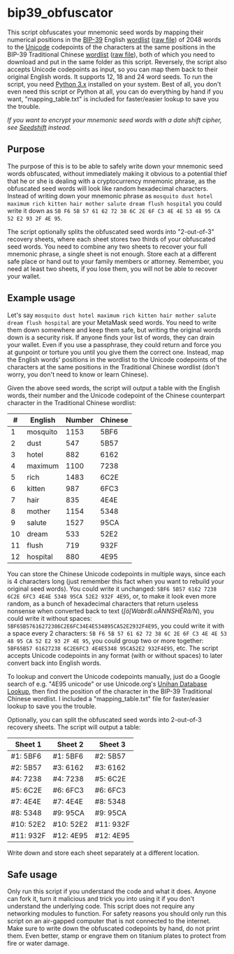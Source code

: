 # bip39_obfuscator
This script obfuscates your mnemonic seed words by mapping their numerical positions in the [BIP-39](https://github.com/bitcoin/bips/blob/master/bip-0039.mediawiki) English [wordlist](https://github.com/bitcoin/bips/blob/master/bip-0039/english.txt) ([raw file](https://raw.githubusercontent.com/bitcoin/bips/master/bip-0039/english.txt)) of 2048 words to the [Unicode](https://en.wikipedia.org/wiki/Unicode) codepoints of the characters at the same positions in the BIP-39 Traditional Chinese [wordlist](https://github.com/bitcoin/bips/blob/master/bip-0039/chinese_traditional.txt) ([raw file](https://raw.githubusercontent.com/bitcoin/bips/master/bip-0039/chinese_traditional.txt)), both of which you need to download and put in the same folder as this script. Reversely, the script also accepts Unicode codepoints as input, so you can map them back to their original English words. It supports 12, 18 and 24 word seeds. To run the script, you need [Python 3.x](https://www.python.org/downloads/) installed on your system. Best of all, you don't even need this script or Python at all, you can do everything by hand if you want, "mapping_table.txt" is included for faster/easier lookup to save you the trouble.

*If you want to encrypt your mnemonic seed words with a date shift cipher, see [Seedshift](https://github.com/mifunetoshiro/Seedshift) instead.*

## Purpose
The purpose of this is to be able to safely write down your mnemonic seed words obfuscated, without immediately making it obvious to a potential thief that he or she is dealing with a cryptocurrency mnemonic phrase, as the obfuscated seed words will look like random hexadecimal characters. Instead of writing down your mnemonic phrase as `mosquito dust hotel maximum rich kitten hair mother salute dream flush hospital` you could write it down as `5B F6 5B 57 61 62 72 38 6C 2E 6F C3 4E 4E 53 48 95 CA 52 E2 93 2F 4E 95`.

The script optionally splits the obfuscated seed words into "2-out-of-3" recovery sheets, where each sheet stores two thirds of your obfuscated seed words. You need to combine any two sheets to recover your full mnemonic phrase, a single sheet is not enough. Store each at a different safe place or hand out to your family members or attorney. Remember, you need at least two sheets, if you lose them, you will not be able to recover your wallet.

## Example usage
Let's say `mosquito dust hotel maximum rich kitten hair mother salute dream flush hospital` are your MetaMask seed words. You need to write them down somewhere and keep them safe, but writing the original words down is a security risk. If anyone finds your list of words, they can drain your wallet. Even if you use a passphrase, they could return and force you at gunpoint or torture you until you give them the correct one. Instead, map the English words' positions in the wordlist to the Unicode codepoints of the characters at the same positions in the Traditional Chinese wordlist (don't worry, you don't need to know or learn Chinese).

Given the above seed words, the script will output a table with the English words, their number and the Unicode codepoint of the Chinese counterpart character in the Traditional Chinese wordlist:

| #  | English  | Number | Chinese |
|----|----------|--------|---------|
| 1  | mosquito | 1153   | 5BF6    |
| 2  | dust     | 547    | 5B57    |
| 3  | hotel    | 882    | 6162    |
| 4  | maximum  | 1100   | 7238    |
| 5  | rich     | 1483   | 6C2E    |
| 6  | kitten   | 987    | 6FC3    |
| 7  | hair     | 835    | 4E4E    |
| 8  | mother   | 1154   | 5348    |
| 9  | salute   | 1527   | 95CA    |
| 10 | dream    | 533    | 52E2    |
| 11 | flush    | 719    | 932F    |
| 12 | hospital | 880    | 4E95    |

You can store the Chinese Unicode codepoints in multiple ways, since each is 4 characters long (just remember this fact when you want to rebuild your original seed words). You could write it unchanged: `5BF6 5B57 6162 7238 6C2E 6FC3 4E4E 5348 95CA 52E2 932F 4E95`, or, to make it look even more random, as a bunch of hexadecimal characters that return useless nonsense when converted back to text (*[ö[Wabr8l.oÃNNSHÊRâ/N*), you could write it without spaces: `5BF65B57616272386C2E6FC34E4E534895CA52E2932F4E95`, you could write it with a space every 2 characters: `5B F6 5B 57 61 62 72 38 6C 2E 6F C3 4E 4E 53 48 95 CA 52 E2 93 2F 4E 95`, you could group two or more together: `5BF65B57 61627238 6C2E6FC3 4E4E5348 95CA52E2 932F4E95`, etc. The script accepts Unicode codepoints in any format (with or without spaces) to later convert back into English words.

To lookup and convert the Unicode codepoints manually, just do a Google search of e.g. "4E95 unicode" or use Unicode.org's [Unihan Database Lookup](http://unicode.org/charts/unihan.html), then find the position of the character in the BIP-39 Traditional Chinese wordlist. I included a "mapping_table.txt" file for faster/easier lookup to save you the trouble.

Optionally, you can split the obfuscated seed words into 2-out-of-3 recovery sheets. The script will output a table:

| Sheet 1   | Sheet 2   | Sheet 3   |
|-----------|-----------|-----------|
| #1: 5BF6  | #1: 5BF6  | #2: 5B57  |
| #2: 5B57  | #3: 6162  | #3: 6162  |
| #4: 7238  | #4: 7238  | #5: 6C2E  |
| #5: 6C2E  | #6: 6FC3  | #6: 6FC3  |
| #7: 4E4E  | #7: 4E4E  | #8: 5348  |
| #8: 5348  | #9: 95CA  | #9: 95CA  |
| #10: 52E2 | #10: 52E2 | #11: 932F |
| #11: 932F | #12: 4E95 | #12: 4E95 |

Write down and store each sheet separately at a different location.

## Safe usage
Only run this script if you understand the code and what it does. Anyone can fork it, turn it malicious and trick you into using it if you don't understand the underlying code. This script does not require any networking modules to function. For safety reasons you should only run this script on an air-gapped computer that is not connected to the internet. Make sure to write down the obfuscated codepoints by hand, do not print them. Even better, stamp or engrave them on titanium plates to protect from fire or water damage.
